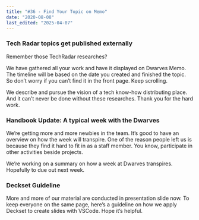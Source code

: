 ```yaml
---
title: "#36 - Find Your Topic on Memo"
date: "2020-08-08"
last_edited: "2025-04-07"
---
```

### Tech Radar topics get published externally

Remember those TechRadar researches?

We have gathered all your work and have it displayed on Dwarves Memo. The timeline will be based on the date you created and finished the topic. So don’t worry if you can’t find it in the front page. Keep scrolling.

We describe and pursue the vision of a tech know-how distributing place. And it can’t never be done without these researches. Thank you for the hard work.

### Handbook Update: A typical week with the Dwarves

We’re getting more and more newbies in the team. It’s good to have an overview on how the week will transpire. One of the reason people left us is because they find it hard to fit in as a staff member. You know, participate in other activities beside projects.

We’re working on a summary on how a week at Dwarves transpires. Hopefully to due out next week.

### Deckset Guideline

More and more of our material are conducted in presentation slide now. To keep everyone on the same page, here’s a guideline on how we apply Deckset to create slides with VSCode. Hope it’s helpful.
